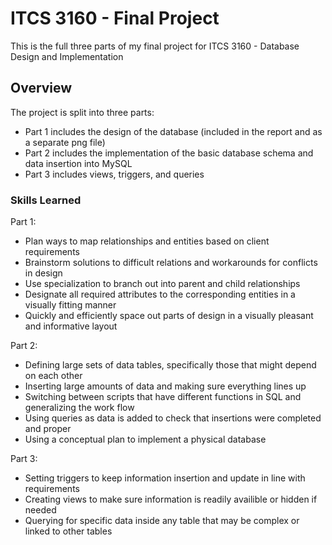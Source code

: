 # ITCS 3160 - Final Project
This is the full three parts of my final project for ITCS 3160 - Database Design and Implementation

## Overview
The project is split into three parts:
* Part 1 includes the design of the database (included in the report and as a separate png file)
* Part 2 includes the implementation of the basic database schema and data insertion into MySQL
* Part 3 includes views, triggers, and queries

### Skills Learned
Part 1:
* Plan ways to map relationships and entities based on client requirements
* Brainstorm solutions to difficult relations and workarounds for conflicts in design
* Use specialization to branch out into parent and child relationships
* Designate all required attributes to the corresponding entities in a visually fitting manner
* Quickly and efficiently space out parts of design in a visually pleasant and informative layout

Part 2:
* Defining large sets of data tables, specifically those that might depend on each other
* Inserting large amounts of data and making sure everything lines up
* Switching between scripts that have different functions in SQL and generalizing the work flow
* Using queries as data is added to check that insertions were completed and proper
* Using a conceptual plan to implement a physical database

Part 3:
* Setting triggers to keep information insertion and update in line with requirements
* Creating views to make sure information is readily availible or hidden if needed
* Querying for specific data inside any table that may be complex or linked to other tables
